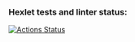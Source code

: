 ### Hexlet tests and linter status:
[![Actions Status](https://github.com/Yatsenkor/frontend-project-lvl1/workflows/hexlet-check/badge.svg)](https://github.com/Yatsenkor/frontend-project-lvl1/actions)